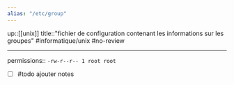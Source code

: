 ```yaml
---
alias: "/etc/group"
---
```

up::[[unix]]
title::"fichier de configuration contenant les informations sur les groupes"
#informatique/unix #no-review 

----

permissions:: `-rw-r--r-- 1 root root`

 - [ ] #todo ajouter notes